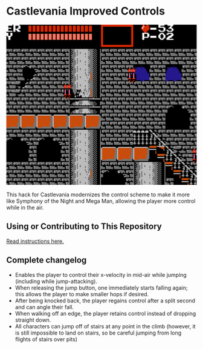 # Castlevania Improved Controls

![Simon can now change direction in mid-air](screenshots/air-control.gif)

This hack for Castlevania modernizes the control scheme to make it more
like Symphony of the Night and Mega Man, allowing the player more
control while in the air.

## Using or Contributing to This Repository

[Read instructions here.](./SETUP.md)

## Complete changelog

- Enables the player to control their x-velocity in mid-air while jumping (including while jump-attacking).
- When releasing the jump button, one immediately starts falling again; this allows the player to make smaller hops if desired.
- After being knocked back, the player regains control after a split second and can angle their fall.
- When walking off an edge, the player retains control instead of dropping straight down.
- All characters can jump off of stairs at any point in the climb (however, it is still impossible to land on stairs, so be careful jumping from long flights of stairs over pits)